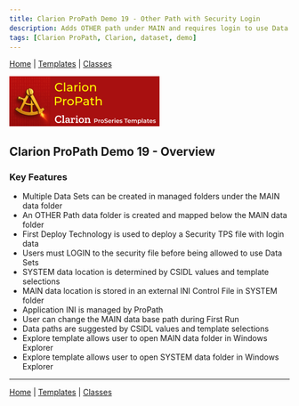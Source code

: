 ```yaml
---
title: Clarion ProPath Demo 19 - Other Path with Security Login
description: Adds OTHER path under MAIN and requires login to use Data Sets.
tags: [Clarion ProPath, Clarion, dataset, demo]
---
```


[Home](../index.md) | [Templates](../templates/index.md) | [Classes](../classes/index.md)

[![ProPath logo](../assets/images/ProPath270x90.png)](https://www.clarionproseries.com/html/propath.html)

## Clarion ProPath Demo 19 - Overview

### Key Features

- Multiple Data Sets can be created in managed folders under the MAIN data folder
- An OTHER Path data folder is created and mapped below the MAIN data folder
- First Deploy Technology is used to deploy a Security TPS file with login data
- Users must LOGIN to the security file before being allowed to use Data Sets
- SYSTEM data location is determined by CSIDL values and template selections
- MAIN data location is stored in an external INI Control File in SYSTEM folder
- Application INI is managed by ProPath
- User can change the MAIN data base path during First Run
- Data paths are suggested by CSIDL values and template selections
- Explore template allows user to open MAIN data folder in Windows Explorer
- Explore template allows user to open SYSTEM data folder in Windows Explorer

---

[Home](../index.md) | [Templates](../templates/index.md) | [Classes](../classes/index.md)

